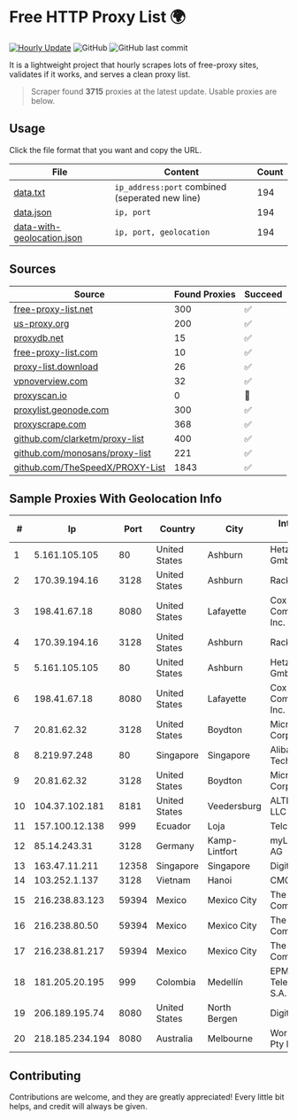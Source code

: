 
# Free HTTP Proxy List 🌍

[![Hourly Update](https://github.com/mertguvencli/http-proxy-list/actions/workflows/main.yml/badge.svg?branch=main)](https://github.com/mertguvencli/http-proxy-list/actions/workflows/main.yml)
![GitHub](https://img.shields.io/github/license/mertguvencli/http-proxy-list)
![GitHub last commit](https://img.shields.io/github/last-commit/mertguvencli/http-proxy-list)

It is a lightweight project that hourly scrapes lots of free-proxy sites, validates if it works, and serves a clean proxy list.


> Scraper found **3715** proxies at the latest update. Usable proxies are below.

## Usage

Click the file format that you want and copy the URL.


|File|Content|Count|
|----|-------|-----|
|[data.txt](https://raw.githubusercontent.com/mertguvencli/http-proxy-list/main/proxy-list/data.txt)|`ip_address:port` combined (seperated new line)|194|
|[data.json](https://raw.githubusercontent.com/mertguvencli/http-proxy-list/main/proxy-list/data.json)|`ip, port`|194|
|[data-with-geolocation.json](https://raw.githubusercontent.com/mertguvencli/http-proxy-list/main/proxy-list/data-with-geolocation.json)|`ip, port, geolocation`|194|

## Sources

|Source|Found Proxies|Succeed|
|------|-------------|-------|
|[free-proxy-list.net](https://free-proxy-list.net)|300|✅|
|[us-proxy.org](https://www.us-proxy.org)|200|✅|
|[proxydb.net](http://proxydb.net)|15|✅|
|[free-proxy-list.com](https://free-proxy-list.com/?page=&port=&type%5B%5D=http&type%5B%5D=https&up_time=0&search=Search)|10|✅|
|[proxy-list.download](https://www.proxy-list.download/HTTP)|26|✅|
|[vpnoverview.com](https://vpnoverview.com/privacy/anonymous-browsing/free-proxy-servers)|32|✅|
|[proxyscan.io](https://www.proxyscan.io)|0|🚫|
|[proxylist.geonode.com](https://proxylist.geonode.com/api/proxy-list?limit=300&page=1&sort_by=lastChecked&sort_type=desc&protocols=http,https)|300|✅|
|[proxyscrape.com](https://api.proxyscrape.com/v2/?request=displayproxies&protocol=http&timeout=10000&country=all&ssl=all&anonymity=all)|368|✅|
|[github.com/clarketm/proxy-list](https://raw.githubusercontent.com/clarketm/proxy-list/master/proxy-list-raw.txt)|400|✅|
|[github.com/monosans/proxy-list](https://raw.githubusercontent.com/monosans/proxy-list/main/proxies/http.txt)|221|✅|
|[github.com/TheSpeedX/PROXY-List](https://raw.githubusercontent.com/TheSpeedX/PROXY-List/master/http.txt)|1843|✅|


## Sample Proxies With Geolocation Info

|#|Ip|Port|Country|City|Internet Service Provider|
|-|--|----|-------|----|-------------------------|
|1|5.161.105.105|80|United States|Ashburn|Hetzner Online GmbH|
|2|170.39.194.16|3128|United States|Ashburn|Rackdog, LLC|
|3|198.41.67.18|8080|United States|Lafayette|Cox Communications Inc.|
|4|170.39.194.16|3128|United States|Ashburn|Rackdog, LLC|
|5|5.161.105.105|80|United States|Ashburn|Hetzner Online GmbH|
|6|198.41.67.18|8080|United States|Lafayette|Cox Communications Inc.|
|7|20.81.62.32|3128|United States|Boydton|Microsoft Corporation|
|8|8.219.97.248|80|Singapore|Singapore|Alibaba (US) Technology Co., Ltd.|
|9|20.81.62.32|3128|United States|Boydton|Microsoft Corporation|
|10|104.37.102.181|8181|United States|Veedersburg|ALTIUS Broadband, LLC|
|11|157.100.12.138|999|Ecuador|Loja|Telconet S.A|
|12|85.14.243.31|3128|Germany|Kamp-Lintfort|myLoc managed IT AG|
|13|163.47.11.211|12358|Singapore|Singapore|DigitalOcean|
|14|103.252.1.137|3128|Vietnam|Hanoi|CMCMIENBAC|
|15|216.238.83.123|59394|Mexico|Mexico City|The Constant Company|
|16|216.238.80.50|59394|Mexico|Mexico City|The Constant Company|
|17|216.238.81.217|59394|Mexico|Mexico City|The Constant Company|
|18|181.205.20.195|999|Colombia|Medellín|EPM Telecomunicaciones S.A. E.S.P.|
|19|206.189.195.74|8080|United States|North Bergen|DigitalOcean, LLC|
|20|218.185.234.194|8080|Australia|Melbourne|World Without Wires Pty Ltd|



## Contributing

Contributions are welcome, and they are greatly appreciated! Every
little bit helps, and credit will always be given.


